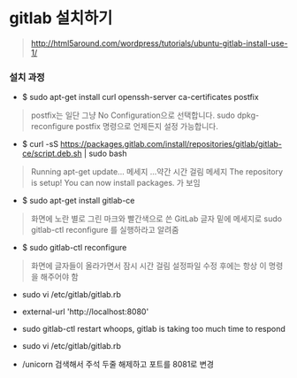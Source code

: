 # gitlab 설치하기
> http://html5around.com/wordpress/tutorials/ubuntu-gitlab-install-use-1/

### 설치 과정
- $ sudo apt-get install curl openssh-server ca-certificates postfix
> postfix는 일단 그냥 No Configuration으로 선택합니다.
> sudo dpkg-reconfigure postfix 명령으로 언제든지 설정 가능합니다.

- $ curl -sS https://packages.gitlab.com/install/repositories/gitlab/gitlab-ce/script.deb.sh | sudo bash
> Running apt-get update... 메세지 ...약간 시간 걸림
>  메세지 The repository is setup! You can now install packages. 가 보임

- $ sudo apt-get install gitlab-ce
> 화면에 노란 별로 그린 마크와 빨간색으로 쓴 GitLab 글자 밑에
> 메세지로 sudo gitlab-ctl reconfigure 를 실행하라고 알려줌

- $ sudo gitlab-ctl reconfigure
> 화면에 글자들이 올라가면서 잠시 시간 걸림
> 설정파일 수정 후에는 항상 이 명령을 해주어야 함

- sudo vi /etc/gitlab/gitlab.rb
- external-url 'http://localhost:8080'

- sudo gitlab-ctl restart
whoops, gitlab is taking too much time to respond
- sudo vi /etc/gitlab/gitlab.rb
- /unicorn 검색해서 주석 두줄 해제하고 포트를 8081로 변경
